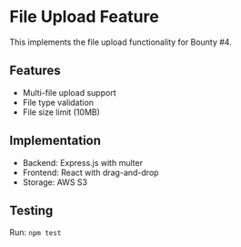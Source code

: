 # File Upload Feature

This implements the file upload functionality for Bounty #4.

## Features
- Multi-file upload support
- File type validation
- File size limit (10MB)

## Implementation
- Backend: Express.js with multer
- Frontend: React with drag-and-drop
- Storage: AWS S3

## Testing
Run: `npm test`
